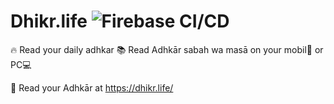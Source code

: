 # Dhikr.life  ![Firebase CI/CD](https://github.com/AminAddow/dhikr/workflows/Firebase%20CI/CD/badge.svg?branch=master)

🔥 Read your daily adhkar
📚 Read Adhkār sabah wa masā on your mobil📱 or PC💻 

🔗 Read your Adhkār at https://dhikr.life/
